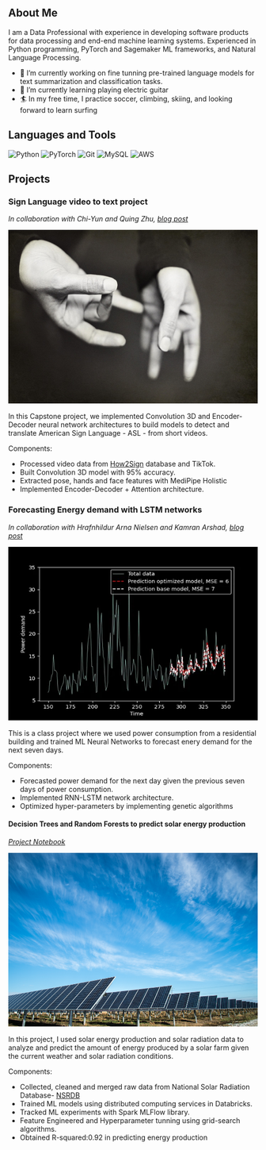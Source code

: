 ## About Me
I am a Data Professional with experience in developing software products for data processing and end-end machine learning systems. Experienced in Python programming, PyTorch and Sagemaker ML frameworks, and Natural Language Processing. 

- 🔭 I’m currently working on fine tunning pre-trained language models for text summarization and classification tasks.
- 🌱 I’m currently learning playing electric guitar
- 🏄 In my free time, I practice soccer, climbing, skiing, and looking forward to learn surfing 

## Languages and Tools
![Python](https://img.shields.io/badge/python-3670A0?style=for-the-badge&logo=python&logoColor=ffdd54)
![PyTorch](https://img.shields.io/badge/PyTorch-%23EE4C2C.svg?style=for-the-badge&logo=PyTorch&logoColor=white)
![Git](https://img.shields.io/badge/git-%23F05033.svg?style=for-the-badge&logo=git&logoColor=white)
![MySQL](https://img.shields.io/badge/mysql-%2300f.svg?style=for-the-badge&logo=mysql&logoColor=white)
![AWS](https://img.shields.io/badge/Amazon_AWS-FF9900?style=for-the-badge&logo=amazonaws&logoColor=white)

## Projects

### Sign Language video to text project
*In collaboration with Chi-Yun and Quing Zhu, [blog post](https://cyc-tw.medium.com/american-sign-language-translation-approach-using-machine-learning-3ae34c112d23)*

<img src='/assets/signlanguageportfolio.jpeg' width="700" height="350">

In this Capstone project, we implemented Convolution 3D and Encoder-Decoder neural network architectures to build models to detect and translate American Sign Language - ASL - from short videos.

Components:
- Processed video data from [How2Sign](https://how2sign.github.io/) database and TikTok.
- Built Convolution 3D model with 95% accuracy.
- Extracted pose, hands and face features with MediPipe Holistic
- Implemented Encoder-Decoder + Attention architecture.


### Forecasting Energy demand with LSTM networks
*In collaboration with Hrafnhildur Arna Nielsen and Kamran Arshad, [blog post](https://medium.com/@garciaguerra.jl/forecasting-energy-demand-in-a-residential-building-with-lstm-neural-network-and-genetic-algorithms-49b0dc475c60)*

<img src='/assets/energy_demand.jpg' width="700" height="350">

This is a class project where we used power consumption from a residential building and trained ML Neural Networks to forecast enery demand for the next seven days.

Components:
- Forecasted power demand for the next day given the previous seven days of power consumption.
- Implemented RNN-LSTM network architecture.
- Optimized hyper-parameters by implementing genetic algorithms

#### Decision Trees and Random Forests to predict solar energy production
*[Project Notebook](https://jgarcia2411.github.io/Jose-Garcia-Portfolio/documents/SOLAR_FINAL.html)*

<img src='/assets/solar_panels.jpg' width="700" height="350">

In this project, I used solar energy production and solar radiation data to analyze and predict the amount of energy produced by a solar farm given the current weather and solar radiation conditions.

Components:
- Collected, cleaned and merged raw data from National Solar Radiation Database- [NSRDB](https://nsrdb.nrel.gov/)
- Trained ML models using distributed computing services in Databricks.
- Tracked ML experiments with Spark MLFlow library.
- Feature Engineered and Hyperparameter tunning using grid-search algorithms.
- Obtained R-squared:0.92 in predicting energy production

